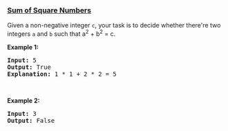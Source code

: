 ### [Sum of Square Numbers](https://leetcode.com/problems/sum-of-square-numbers)

<p>Given a non-negative integer <code>c</code>, your task is to decide whether there&#39;re two integers <code>a</code> and <code>b</code> such that a<sup>2</sup> + b<sup>2</sup> = c.</p>

<p><b>Example 1:</b></p>

<pre>
<b>Input:</b> 5
<b>Output:</b> True
<b>Explanation:</b> 1 * 1 + 2 * 2 = 5
</pre>

<p>&nbsp;</p>

<p><b>Example 2:</b></p>

<pre>
<b>Input:</b> 3
<b>Output:</b> False
</pre>

<p>&nbsp;</p>
